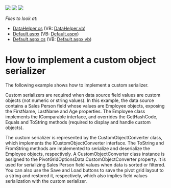 <!-- default badges list -->
![](https://img.shields.io/endpoint?url=https://codecentral.devexpress.com/api/v1/VersionRange/128577591/10.2.5%2B)
[![](https://img.shields.io/badge/Open_in_DevExpress_Support_Center-FF7200?style=flat-square&logo=DevExpress&logoColor=white)](https://supportcenter.devexpress.com/ticket/details/E2878)
[![](https://img.shields.io/badge/📖_How_to_use_DevExpress_Examples-e9f6fc?style=flat-square)](https://docs.devexpress.com/GeneralInformation/403183)
<!-- default badges end -->
<!-- default file list -->
*Files to look at*:

* [DataHelper.cs](./CS/ASPxPivotGrid_CustomObjectConverter/DataHelper.cs) (VB: [DataHelper.vb](./VB/ASPxPivotGrid_CustomObjectConverter/DataHelper.vb))
* [Default.aspx](./CS/ASPxPivotGrid_CustomObjectConverter/Default.aspx) (VB: [Default.aspx](./VB/ASPxPivotGrid_CustomObjectConverter/Default.aspx))
* [Default.aspx.cs](./CS/ASPxPivotGrid_CustomObjectConverter/Default.aspx.cs) (VB: [Default.aspx.vb](./VB/ASPxPivotGrid_CustomObjectConverter/Default.aspx.vb))
<!-- default file list end -->
# How to implement a custom object serializer


<p>The following example shows how to implement a custom serializer.</p><p>Custom serializers are required when data source field values are custom objects (not numeric or string values). In this example, the data source contains a Sales Person field whose values are Employee objects, exposing the FirstName, LastName and Age properties. The Employee class implements the IComparable interface, and overrides the GetHashCode, Equals and ToString methods (required to display and handle custom objects).</p><p>The custom serializer is represented by the CustomObjectConverter class, which implements the ICustomObjectConverter interface. The ToString and FromString methods are implemented to serialize and deserialize the Employee objects, respectively. A CustomObjectConverter class instance is assigned to the PivotGridOptionsData.CustomObjectConverter property. It is used for serializing Sales Person field values when data is sorted or filtered. You can also use the Save and Load buttons to save the pivot grid layout to a string and restored it, respectively, which also implies field values serialization with the custom serializer.</p>

<br/>


